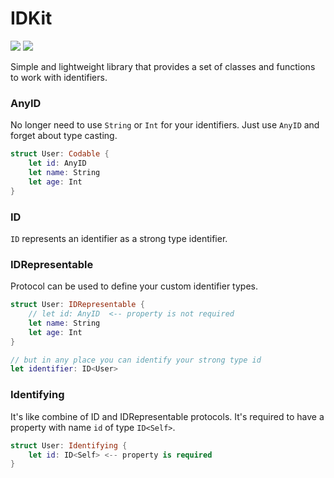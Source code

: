 # IDKit
[![](https://img.shields.io/endpoint?url=https%3A%2F%2Fswiftpackageindex.com%2Fapi%2Fpackages%2FNikSativa%2FIDKit%2Fbadge%3Ftype%3Dswift-versions)](https://swiftpackageindex.com/NikSativa/IDKit)
[![](https://img.shields.io/endpoint?url=https%3A%2F%2Fswiftpackageindex.com%2Fapi%2Fpackages%2FNikSativa%2FIDKit%2Fbadge%3Ftype%3Dplatforms)](https://swiftpackageindex.com/NikSativa/IDKit)

Simple and lightweight library that provides a set of classes and functions to work with identifiers.

### AnyID
No longer need to use `String` or `Int` for your identifiers. Just use `AnyID` and forget about type casting.

```swift
struct User: Codable {
    let id: AnyID
    let name: String
    let age: Int
}
```

### ID
`ID` represents an identifier as a strong type identifier.

### IDRepresentable
Protocol can be used to define your custom identifier types.

```swift
struct User: IDRepresentable {
    // let id: AnyID  <-- property is not required
    let name: String
    let age: Int
}

// but in any place you can identify your strong type id
let identifier: ID<User> 
```

### Identifying
It's like combine of ID and IDRepresentable protocols. It's required to have a property with name `id` of type `ID<Self>`.

```swift
struct User: Identifying {
    let id: ID<Self> <-- property is required
}
```
